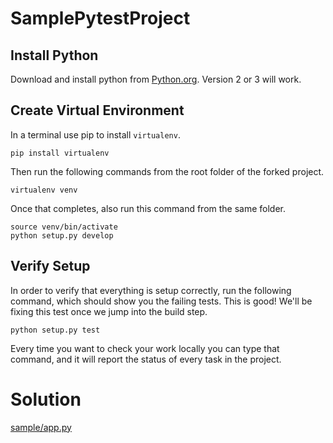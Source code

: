 # SamplePytestProject


## Install Python

Download and install python from [Python.org](https://www.python.org/). Version 2 or 3 will work.

## Create Virtual Environment

In a terminal use pip to install `virtualenv`.

```
pip install virtualenv
```

Then run the following commands from the root folder of the forked project. 

```
virtualenv venv
```

Once that completes, also run this command from the same folder.

```
source venv/bin/activate
python setup.py develop
```

## Verify Setup

In order to verify that everything is setup correctly, run the following command, which should show you the failing tests. This is good! We'll be fixing this test once we jump into the build step.

```
python setup.py test
```

Every time you want to check your work locally you can type that command, and it will report the status of every task in the project.

# Solution

[sample/app.py](https://github.com/pluralsight-projects/SamplePytestProject/blob/solution/SamplePytestProject/app.py)
